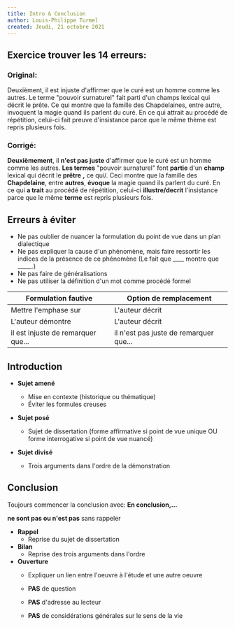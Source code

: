 ```yaml
---
title: Intro & Conclusion
author: Louis-Philippe Turmel
created: Jeudi, 21 octobre 2021
---
```


## Exercice trouver les 14 erreurs: 

### Original:

Deuxièment, il est injuste d'affirmer que le curé est un homme comme les autres. Le terme "pouvoir surnaturel" fait parti d'un champs lexical qui décrit le prête. Ce qui montre que la famille des Chapdelaines, entre autre, invoquent la magie quand ils parlent du curé. En ce qui attrait au procédé de répétition, celui-ci fait preuve d'insistance parce que le même thème est repris plusieurs fois.

### Corrigé:

**Deuxièmement**, il **n'est pas juste** d'affirmer que le curé est un homme comme les autres. **Les termes** "pouvoir surnaturel" font **partie** d'un **champ** lexical qui décrit le **prêtre** **,** ce qui/. Ceci montre que la famille des **Chapdelaine**, entre **autres**, **évoque** la magie quand ils parlent du curé. En ce qui **a trait** au procédé de répétition, celui-ci **illustre/decrit** l'insistance parce que le même **terme** est repris plusieurs fois.

## Erreurs à éviter

- Ne pas oublier de nuancer la formulation du point de vue dans un plan dialectique
- Ne pas expliquer la cause d'un phénomène, mais faire ressortir les indices de la présence de ce phénomène (Le fait que ____ montre que _____.)
- Ne pas faire de généralisations
- Ne pas utiliser la définition d'un mot comme procédé formel

| Formulation fautive                    | Option de remplacement                 |
| -------------------------------------- | -------------------------------------- |
| Mettre l'emphase sur                   | L'auteur décrit                        |
| L'auteur démontre                      | L'auteur décrit                        |
| il est injuste de remarquer que...     | il n'est pas juste de remarquer que... |

## Introduction

- **Sujet amené**
    - Mise en contexte (historique ou thématique)
    - Éviter les formules creuses
- **Sujet posé**
    - Sujet de dissertation (forme affirmative si point de vue unique OU forme interrogative si point de vue nuancé)

- **Sujet divisé**
    - Trois arguments dans l'ordre de la démonstration

## Conclusion

Toujours commencer la conclusion avec: **En conclusion,...**

**ne sont pas ou n'est pas** sans rappeler

- **Rappel**
    - Reprise du sujet de dissertation
- **Bilan**
    - Reprise des trois arguments dans l'ordre
- **Ouverture**
    - Expliquer un lien entre l'oeuvre à l'étude et une autre oeuvre

    - **PAS** de question
    - **PAS** d'adresse au lecteur
    - **PAS** de considérations générales sur le sens de la vie
